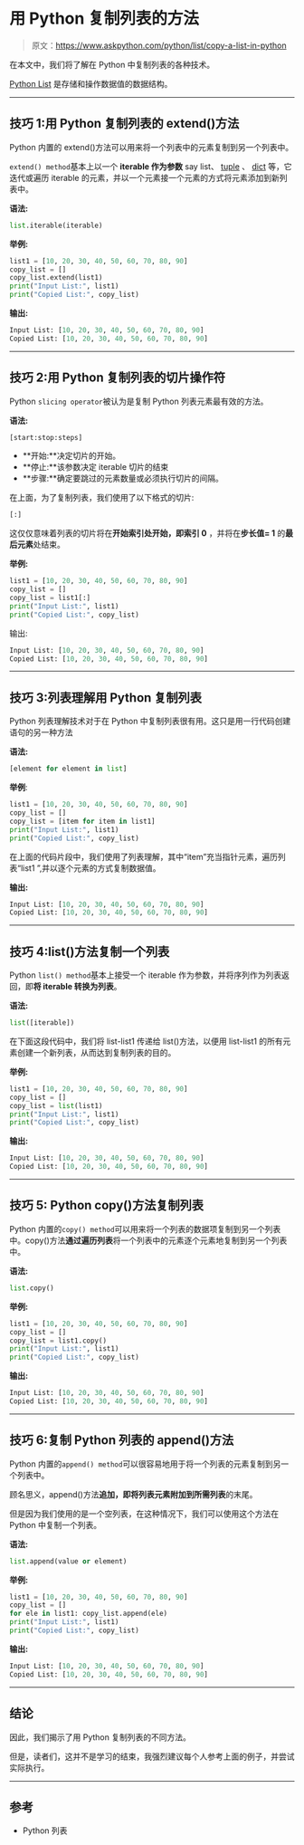 # 用 Python 复制列表的方法

> 原文：<https://www.askpython.com/python/list/copy-a-list-in-python>

在本文中，我们将了解在 Python 中复制列表的各种技术。

[Python List](https://www.askpython.com/python/list/python-list) 是存储和操作数据值的数据结构。

* * *

## 技巧 1:用 Python 复制列表的 extend()方法

Python 内置的 extend()方法可以用来将一个列表中的元素复制到另一个列表中。

`extend() method`基本上以一个 **iterable 作为参数** say list、 [tuple](https://www.askpython.com/python/tuple/python-tuple) 、 [dict](https://www.askpython.com/python/dictionary) 等，它迭代或遍历 iterable 的元素，并以一个元素接一个元素的方式将元素添加到新列表中。

**语法:**

```py
list.iterable(iterable)

```

**举例:**

```py
list1 = [10, 20, 30, 40, 50, 60, 70, 80, 90] 
copy_list = []
copy_list.extend(list1)
print("Input List:", list1) 
print("Copied List:", copy_list) 

```

**输出:**

```py
Input List: [10, 20, 30, 40, 50, 60, 70, 80, 90]
Copied List: [10, 20, 30, 40, 50, 60, 70, 80, 90]

```

* * *

## 技巧 2:用 Python 复制列表的切片操作符

Python `slicing operator`被认为是复制 Python 列表元素最有效的方法。

**语法:**

```py
[start:stop:steps]

```

*   **开始:**决定切片的开始。
*   **停止:**该参数决定 iterable 切片的结束
*   **步骤:**确定要跳过的元素数量或必须执行切片的间隔。

在上面，为了复制列表，我们使用了以下格式的切片:

```py
[:]

```

这仅仅意味着列表的切片将在**开始索引处开始，即索引 0** ，并将在**步长值= 1** 的**最后元素**处结束。

**举例:**

```py
list1 = [10, 20, 30, 40, 50, 60, 70, 80, 90] 
copy_list = []
copy_list = list1[:]
print("Input List:", list1) 
print("Copied List:", copy_list) 

```

输出:

```py
Input List: [10, 20, 30, 40, 50, 60, 70, 80, 90]
Copied List: [10, 20, 30, 40, 50, 60, 70, 80, 90]

```

* * *

## 技巧 3:列表理解用 Python 复制列表

Python 列表理解技术对于在 Python 中复制列表很有用。这只是用一行代码创建语句的另一种方法

**语法:**

```py
[element for element in list]

```

**举例**:

```py
list1 = [10, 20, 30, 40, 50, 60, 70, 80, 90] 
copy_list = []
copy_list = [item for item in list1]
print("Input List:", list1) 
print("Copied List:", copy_list) 

```

在上面的代码片段中，我们使用了列表理解，其中“item”充当指针元素，遍历列表“list1 ”,并以逐个元素的方式复制数据值。

**输出:**

```py
Input List: [10, 20, 30, 40, 50, 60, 70, 80, 90]
Copied List: [10, 20, 30, 40, 50, 60, 70, 80, 90]

```

* * *

## 技巧 4:list()方法复制一个列表

Python `list() method`基本上接受一个 iterable 作为参数，并将序列作为列表返回，即**将 iterable 转换为列表**。

**语法:**

```py
list([iterable])

```

在下面这段代码中，我们将 list-list1 传递给 list()方法，以便用 list-list1 的所有元素创建一个新列表，从而达到复制列表的目的。

**举例:**

```py
list1 = [10, 20, 30, 40, 50, 60, 70, 80, 90] 
copy_list = []
copy_list = list(list1)
print("Input List:", list1) 
print("Copied List:", copy_list) 

```

**输出:**

```py
Input List: [10, 20, 30, 40, 50, 60, 70, 80, 90]
Copied List: [10, 20, 30, 40, 50, 60, 70, 80, 90]

```

* * *

## 技巧 5: Python copy()方法复制列表

Python 内置的`copy() method`可以用来将一个列表的数据项复制到另一个列表中。copy()方法**通过遍历列表**将一个列表中的元素逐个元素地复制到另一个列表中。

**语法:**

```py
list.copy()

```

**举例:**

```py
list1 = [10, 20, 30, 40, 50, 60, 70, 80, 90] 
copy_list = []
copy_list = list1.copy()
print("Input List:", list1) 
print("Copied List:", copy_list) 

```

**输出:**

```py
Input List: [10, 20, 30, 40, 50, 60, 70, 80, 90]
Copied List: [10, 20, 30, 40, 50, 60, 70, 80, 90]

```

* * *

## 技巧 6:复制 Python 列表的 append()方法

Python 内置的`append() method`可以很容易地用于将一个列表的元素复制到另一个列表中。

顾名思义，append()方法**追加，即将列表元素附加到所需列表**的末尾。

但是因为我们使用的是一个空列表，在这种情况下，我们可以使用这个方法在 Python 中复制一个列表。

**语法:**

```py
list.append(value or element)

```

**举例:**

```py
list1 = [10, 20, 30, 40, 50, 60, 70, 80, 90] 
copy_list = []
for ele in list1: copy_list.append(ele) 
print("Input List:", list1) 
print("Copied List:", copy_list) 

```

**输出:**

```py
Input List: [10, 20, 30, 40, 50, 60, 70, 80, 90]
Copied List: [10, 20, 30, 40, 50, 60, 70, 80, 90]

```

* * *

## 结论

因此，我们揭示了用 Python 复制列表的不同方法。

但是，读者们，这并不是学习的结束，我强烈建议每个人参考上面的例子，并尝试实际执行。

* * *

## 参考

*   Python 列表